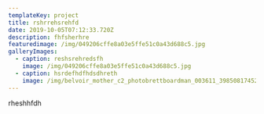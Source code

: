 ```yaml
---
templateKey: project
title: rshrrehsrehfd
date: 2019-10-05T07:12:33.720Z
description: fhfsherhre
featuredimage: /img/049206cffe8a03e5ffe51c0a43d688c5.jpg
galleryImages:
  - caption: reshsrehredsfh
    image: /img/049206cffe8a03e5ffe51c0a43d688c5.jpg
  - caption: hsrdefhdfhdsdhreth
    image: /img/belvoir_mother_c2_photobrettboardman_003611_39850817452_o.jpg
---
```

rheshhfdh
